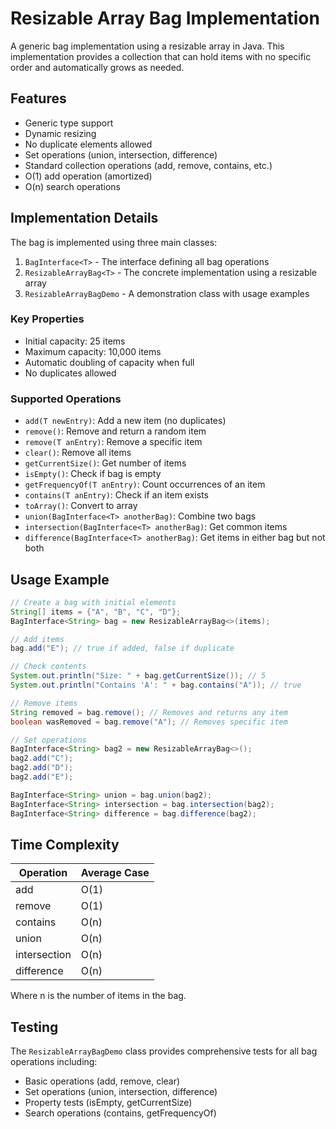 # Resizable Array Bag Implementation

A generic bag implementation using a resizable array in Java. This implementation provides a collection that can hold items with no specific order and automatically grows as needed.

## Features

- Generic type support
- Dynamic resizing
- No duplicate elements allowed
- Set operations (union, intersection, difference)
- Standard collection operations (add, remove, contains, etc.)
- O(1) add operation (amortized)
- O(n) search operations

## Implementation Details

The bag is implemented using three main classes:

1. `BagInterface<T>` - The interface defining all bag operations
2. `ResizableArrayBag<T>` - The concrete implementation using a resizable array
3. `ResizableArrayBagDemo` - A demonstration class with usage examples

### Key Properties

- Initial capacity: 25 items
- Maximum capacity: 10,000 items
- Automatic doubling of capacity when full
- No duplicates allowed

### Supported Operations

- `add(T newEntry)`: Add a new item (no duplicates)
- `remove()`: Remove and return a random item
- `remove(T anEntry)`: Remove a specific item
- `clear()`: Remove all items
- `getCurrentSize()`: Get number of items
- `isEmpty()`: Check if bag is empty
- `getFrequencyOf(T anEntry)`: Count occurrences of an item
- `contains(T anEntry)`: Check if an item exists
- `toArray()`: Convert to array
- `union(BagInterface<T> anotherBag)`: Combine two bags
- `intersection(BagInterface<T> anotherBag)`: Get common items
- `difference(BagInterface<T> anotherBag)`: Get items in either bag but not both

## Usage Example

```java
// Create a bag with initial elements
String[] items = {"A", "B", "C", "D"};
BagInterface<String> bag = new ResizableArrayBag<>(items);

// Add items
bag.add("E"); // true if added, false if duplicate

// Check contents
System.out.println("Size: " + bag.getCurrentSize()); // 5
System.out.println("Contains 'A': " + bag.contains("A")); // true

// Remove items
String removed = bag.remove(); // Removes and returns any item
boolean wasRemoved = bag.remove("A"); // Removes specific item

// Set operations
BagInterface<String> bag2 = new ResizableArrayBag<>();
bag2.add("C");
bag2.add("D");
bag2.add("E");

BagInterface<String> union = bag.union(bag2);
BagInterface<String> intersection = bag.intersection(bag2);
BagInterface<String> difference = bag.difference(bag2);
```

## Time Complexity

| Operation    | Average Case |
| ------------ | ------------ |
| add          | O(1)         |
| remove       | O(1)         |
| contains     | O(n)         |
| union        | O(n)         |
| intersection | O(n)         |
| difference   | O(n)         |

Where n is the number of items in the bag.

## Testing

The `ResizableArrayBagDemo` class provides comprehensive tests for all bag operations including:

- Basic operations (add, remove, clear)
- Set operations (union, intersection, difference)
- Property tests (isEmpty, getCurrentSize)
- Search operations (contains, getFrequencyOf)
